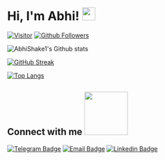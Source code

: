 # Hi, I'm Abhi! <img src="https://raw.githubusercontent.com/MartinHeinz/MartinHeinz/master/wave.gif" width="30px">

[![Visitor](https://visitor-badge.laobi.icu/badge?page_id=AbhiShake1)](https://github.com/AbhiShake1) 
[![Github Followers](https://img.shields.io/github/followers/AbhiShake1.svg?style=social&logo=Follow)](https://github.com/AbhiShake1?tab=followers)

![AbhiShake1's Github stats](https://github-readme-stats.vercel.app/api?username=AbhiShake1&show_icons=true&theme=chartreuse-dark&hide_border=true)

[![GitHub Streak](https://github-readme-streak-stats.herokuapp.com/?user=AbhiShake1&theme=chartreuse-dark&hide_border=true)](https://git.io/streak-stats)

[![Top Langs](https://github-readme-stats.vercel.app/api/top-langs/?username=AbhiShake1&langs_count=10&theme=chartreuse-dark&hide_border=true)](https://github.com/AbhiShake1?tab=repositories)


<h2>
    Connect with me 
    <img src='https://raw.githubusercontent.com/ShahriarShafin/ShahriarShafin/main/Assets/handshake.gif' width="100px">  
</h2>

[![Telegram Badge](https://img.shields.io/badge/-%7C%20@Abhi_Shake-blue?style=flat&logo=Telegram&logoColor=white&link=https://t.me/Abhi_Shake)](https://t.me/Abhi_Shake "Telegram")
[![Email Badge](https://img.shields.io/badge/-%7C%20AbhionFire@protonmail.com-c14438?style=flat&logo=Gmail&logoColor=white&link=mailto:AbhionFire@protonmail.com)](mailto:AbhionFire@protonmail.com)
[![Linkedin Badge](https://img.shields.io/badge/-%7C%20Abhi%20Shake-blue?style=flat&logo=Linkedin&logoColor=white&link=https://www.linkedin.com/in/abhi-shake-9765a21b4/)](https://www.linkedin.com/in/abhi-shake-9765a21b4/ "Linkedin")
